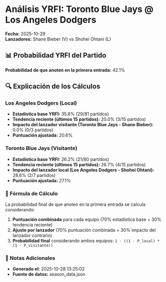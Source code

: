 # Análisis YRFI: Toronto Blue Jays @ Los Angeles Dodgers

**Fecha:** 2025-10-29  
**Lanzadores:** Shane Bieber (V) vs Shohei Ohtani (L)

## 📊 Probabilidad YRFI del Partido

**Probabilidad de que anoten en la primera entrada:** 42.1%

## 🔍 Explicación de los Cálculos

### Los Angeles Dodgers (Local)
- **Estadística base YRFI:** 35.8% (29/81 partidos)
- **Tendencia reciente (últimos 15 partidos):** 20.0% (3/15 partidos)
- **Impacto del lanzador visitante (Toronto Blue Jays - Shane Bieber):** 0.0% (0/3 partidos)
- **Puntuación ajustada:** 20.6%

### Toronto Blue Jays (Visitante)
- **Estadística base YRFI:** 26.2% (21/80 partidos)
- **Tendencia reciente (últimos 15 partidos):** 26.7% (4/15 partidos)
- **Impacto del lanzador local (Los Angeles Dodgers - Shohei Ohtani):** 28.6% (2/7 partidos)
- **Puntuación ajustada:** 27.1%

### 📝 Fórmula de Cálculo

La probabilidad final de que anoten en la primera entrada se calcula considerando:
1. **Puntuación combinada** para cada equipo (70% estadística base + 30% tendencia reciente)
2. **Ajuste por lanzador** (70% puntuación combinada + 30% impacto del lanzador contrario)
3. **Probabilidad final** considerando ambos equipos: `1 - ((1 - P_local) * (1 - P_visitante))`

### 📌 Notas Adicionales

- **Generado el:** 2025-10-28 13:25:02
- **Fuente de datos:** season_data.json
